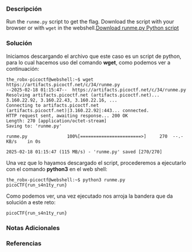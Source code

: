 ### Descripción
Run the `runme.py` script to get the flag. Download the script with your browser or with `wget` in the webshell.[Download runme.py Python script](https://artifacts.picoctf.net/c/34/runme.py)
### Solución
Iniciamos descargando el archivo que este caso es un script de python, para lo cual hacemos uso del comando **wget**, como podemos ver a continuación:

```shell
the_robx-picoctf@webshell:~$ wget https://artifacts.picoctf.net/c/34/runme.py
--2025-02-18 01:15:47--  https://artifacts.picoctf.net/c/34/runme.py
Resolving artifacts.picoctf.net (artifacts.picoctf.net)... 3.160.22.92, 3.160.22.43, 3.160.22.16, ...
Connecting to artifacts.picoctf.net (artifacts.picoctf.net)|3.160.22.92|:443... connected.
HTTP request sent, awaiting response... 200 OK
Length: 270 [application/octet-stream]
Saving to: 'runme.py'

runme.py               100%[=======================>]     270  --.-KB/s    in 0s

2025-02-18 01:15:47 (115 MB/s) - 'runme.py' saved [270/270]
```

Una vez que lo hayamos descargado el script, procederemos a ejecutarlo con el comando **python3** en el web shell:

```shell
the_robx-picoctf@webshell:~$ python3 runme.py
picoCTF{run_s4n1ty_run}
```

Como podemos ver, una vez ejecutado nos arroja la bandera que da solución a este reto:

```
picoCTF{run_s4n1ty_run}
```
### Notas Adicionales

### Referencias